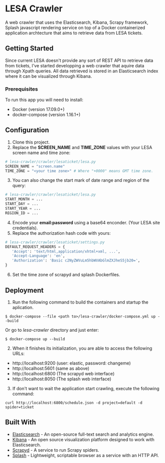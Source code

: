 # LESA Crawler

A web crawler that uses the Elasticsearch, Kibana, Scrapy framework, Splash javascript rendering service on top of a Docker containerized application archtecture that aims to retrieve data from LESA tickets.

## Getting Started

Since current LESA doesn't provide any sort of REST API to retrieve data from tickets, I've started developping a web crawler that aquire data through Xpath queries. All data retrieved is stored in an Elasticsearch index where it can be visualized through Kibana.

### Prerequisites

To run this app you will need to install:
* Docker (version 17.09.0+)
* docker-compose (version 1.16.1+)

## Configuration

1. Clone this project.
2. Replace the **SCREEN_NAME** and **TIME_ZONE** values with your LESA screen name and time zone:
```python
# lesa-crawler/crawler/lesaticket/lesa.py
SCREEN_NAME = "screen.name"
TIME_ZONE = "<your time zone>" # Where "+0000" means GMT time zone.
```
3. You can also change the start mark of date range and region of the query:
```python
# lesa-crawler/crawler/lesaticket/lesa.py
START_MONTH = ...
START_DAY = ...
START_YEAR = ...
REGION_ID = ...
``` 
4. Encode your **email:password** using a base64 enconder. (Your LESA site credentials).
5. Replace the authorization hash code with yours: 
```python
# lesa-crawler/crawler/lesaticket/settings.py
DEFAULT_REQUEST_HEADERS = {
   'Accept': 'text/html,application/xhtml+xml, ...',
   'Accept-Language': 'en',
   'Authorization': 'Basic c2NyZWVuLm5hbWVAbGlmZXJheS5jb20=',
}
```
6. Set the time zone of scrapyd and splash Dockerfiles.

## Deployment

1. Run the following command to build the containers and startup the aplication.  
```
$ docker-compose --file <path to>/lesa-crawler/docker-compose.yml up --build
```
Or go to *lesa-crawler* directory and just enter:
```
$ docker-compose up --build
```
2. When it finishes its initialization, you are able to access the following URLs:
* http://localhost:9200 (user: elastic, password: changeme)
* http://localhost:5601 (same as above)
* http://localhost:6800 (The scrapyd web interface)
* http://localhost:8050 (The splash web interface)
3. If don't want to wait the application start crawling, execute the following command:
```
curl http://localhost:6800/schedule.json -d project=default -d spider=ticket
```

## Built With

* [Elasticsearch](https://www.elastic.co/guide/en/elasticsearch/reference/5.5/docker.html) - An open-source full-text search and analytics engine.
* [Kibana](https://www.elastic.co/guide/en/kibana/5.5/_configuring_kibana_on_docker.html) - An open source visualization platform designed to work with Elasticsearch.
* [Scrapyd](https://hub.docker.com/r/vimagick/scrapyd/) - A service to run Scrapy spiders.
* [Splash](https://hub.docker.com/r/scrapinghub/splash/) - Lightweight, scriptable browser as a service with an HTTP API.
